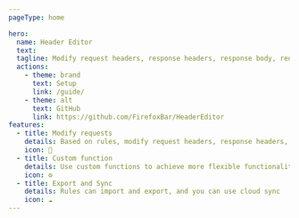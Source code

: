 ```yaml
---
pageType: home

hero:
  name: Header Editor
  text:
  tagline: Modify request headers, response headers, response body, redirect requests, cancel requests
  actions:
    - theme: brand
      text: Setup
      link: /guide/
    - theme: alt
      text: GitHub
      link: https://github.com/FirefoxBar/HeaderEditor
features:
  - title: Modify requests
    details: Based on rules, modify request headers, response headers, response body, and redirect
    icon: 🚥
  - title: Custom function
    details: Use custom functions to achieve more flexible functionality
    icon: ⚙️
  - title: Export and Sync
    details: Rules can import and export, and you can use cloud sync
    icon: ☁️
---
```

